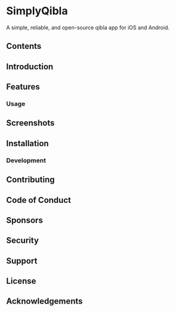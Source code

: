# SimplyQibla

A simple, reliable, and open-source qibla app for iOS and Android.

## Contents


## Introduction
<!-- A brief overview of what the project is, its purpose, and what problem it solves. -->


## Features

### Usage


## Screenshots


## Installation

### Development
<!-- Setup (API KEY WHERE TO PLACE) -->


## Contributing


## Code of Conduct


## Sponsors


## Security


## Support


## License


## Acknowledgements

